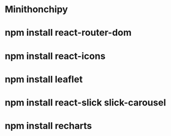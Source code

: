 # Minithonchipy

# npm install react-router-dom
# npm install react-icons
# npm install leaflet
# npm install react-slick slick-carousel
# npm install recharts

